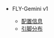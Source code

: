 * FLY-Gemini v1
 
  * [配置信息](/board/fly_gemini_v1/README.md)
  * [引脚分布](/board/fly_gemini_v1/pins.md)


